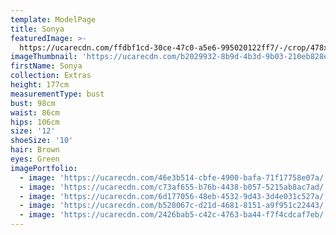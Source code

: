 ```yaml
---
template: ModelPage
title: Sonya
featuredImage: >-
  https://ucarecdn.com/ffdbf1cd-30ce-47c0-a5e6-995020122ff7/-/crop/478x411/0,0/-/preview/
imageThumbnail: 'https://ucarecdn.com/b2029932-8b9d-4b3d-9b03-210eb828e756/'
firstName: Sonya
collection: Extras
height: 177cm
measurementType: bust
bust: 98cm
waist: 86cm
hips: 106cm
size: '12'
shoeSize: '10'
hair: Brown
eyes: Green
imagePortfolio:
  - image: 'https://ucarecdn.com/46e3b514-cbfe-4900-bafa-71f17758e07a/'
  - image: 'https://ucarecdn.com/c73af655-b76b-4438-b057-5215ab8ac7ad/'
  - image: 'https://ucarecdn.com/6d177056-48eb-4532-9d43-3d4e031c527a/'
  - image: 'https://ucarecdn.com/b528067c-d21d-4681-8151-a9f951c22443/'
  - image: 'https://ucarecdn.com/2426bab5-c42c-4763-ba44-f7f4cdcaf7eb/'
---
```


